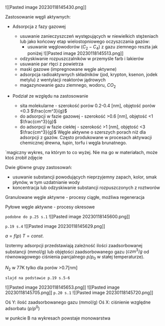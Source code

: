 ![[Pasted image 20230118145430.png]]

Zastosowanie węgli aktywnych:

- Adsorpcja z fazy gazowej
	- usuwanie zanieczyszczeń występujących w niewielkich stężeniach lub jako końcowy etap wielostopniowego oczyszczania gazów:
		- usuwanie węglowodorów ($C_2-C_4$) z gazu ziemnego
reszta jak poniżej
![[Pasted image 20230118145513.png]]
	- odzyskiwanie rozpuszczalników w przemyśle farb i lakierów
	- usuwanie par rtęci z powietrza
	- maski gazowe (impregnowane węgle aktywne)
	- adsorpcja radioaktywnych składników (jod, krypton, ksenon, jodek metylu) z wentylacji reaktorów jądrowych
	- magazynowanie gazu ziemnego, wodoru, $CO_2$ 

- Podział ze względu na zastosowanie
	- sita molekularne - szerokość porów 0.2-0.4 \[nm\], objętość porów <0.3 $\frac{cm^3}{g}$ 
	- do adsorpcji w fazie gazowej - szerokość >0.6 \[nm\], objętość <1 $\frac{cm^3}{g}$ 
	- do adsorpcji w fazie ciekłej - szerokość >1 \[nm\], objętość <3 $\frac{cm^3}{g}$ 
Węgle aktywne o szerszych porach niż dla adsorpcji z gazów. Często produkowane w procesach aktywacji chemicznej drewna, łupin, torfu i węgla brunatnego. 

`magiczny wykres, na którym to co wyżej. Nie ma go w materiałach, może ktoś zrobił zdjęcie

Dwie główne grupy zastosowań:

- usuwanie substancji powodujących nieprzyjemny zapach, kolor, smak płynów, w tym uzdatnianie wody
- koncentracja lub odzyskiwanie substancji rozpuszczonych z roztworów

Granulowane węgle aktywne - procesy ciągłe, możliwa regeneracja

Pyłowe węgle aktywne - procesy okresowe

`podobne do p.25 s.1`
![[Pasted image 20230118145600.png]]

`p.19 s.4`
![[Pasted image 20230118145629.png]]


$a=f(p)$
$T=const.$

Izotermy adsorpcji przedstawiają zależność ilości zaadsorbowanej substancji (mmol/g) lub objętości zaadsorbowanego gazu ($czm^3/g$ od równowagowego ciśnienia parcjalnego $p/p_0$ w stałej temperaturze).

$N_2$
w 77K tylko dla porów >0.7\[nm\]

`slajd na podstawie p.19 s.5-6`

![[Pasted image 20230118145653.png]]
![[Pasted image 20230118145705.png]]
`p.20 s.1`
![[Pasted image 20230118145720.png]]

Oś Y: ilość zaadsorbowanego gazu (mmol/g)
Oś X: ciśnienie względne adsorbatu ($p/p^0$) 

w punkcie B na wykresach powstaje monowarstwa

